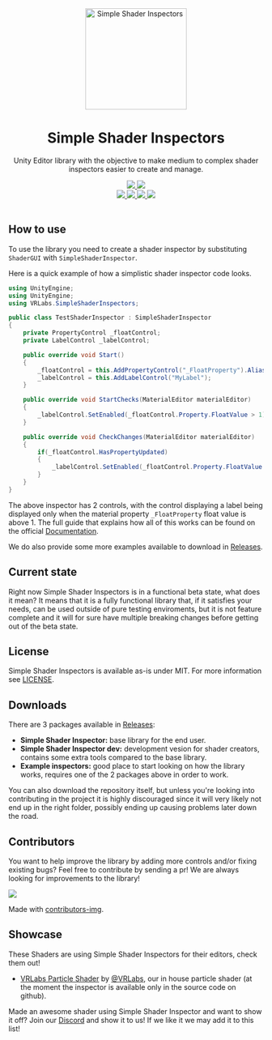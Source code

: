 <div align="center">
  <a href="https://github.com/VRLabs/SimpleShaderInspectors">
    <img alt="Simple Shader Inspectors" width="200" heigth="200" src="https://github.com/VRLabs/SimpleShaderInspectors/blob/master/Editor/Resources/Textures/Logo/SSILogo.png">
  </a>
  <h1>Simple Shader Inspectors</h1>
  <p>
     Unity Editor library with the objective to make medium to complex shader inspectors easier to create and manage.
  </p>

  <a href="https://github.com/VRLabs/SimpleShaderInspectors/releases/latest">
    <img src="https://img.shields.io/github/v/release/VRLabs/SimpleShaderInspectors.svg?style=flat-square">
  </a>
  <a href="https://github.com/VRLabs/SimpleShaderInspectors/releases/latest">
    <img src="https://img.shields.io/badge/Unity-2018.4-green.svg?style=flat-square">
  </a>
  <br />
  <a href="https://github.com/VRLabs/SimpleShaderInspectors/issues">
    <img src="https://img.shields.io/github/issues-raw/VRLabs/SimpleShaderInspectors.svg?style=flat-square">
  </a>
  <a href="https://github.com/VRLabs/SimpleShaderInspectors/issues">
    <img src="https://img.shields.io/github/issues-closed-raw/VRLabs/SimpleShaderInspectors.svg?style=flat-square">
  </a>
  <a href="https://github.com/VRLabs/SimpleShaderInspectors/issues">
    <img src="https://img.shields.io/github/issues-pr-raw/VRLabs/SimpleShaderInspectors.svg?style=flat-square">
  </a>
  <a href="https://github.com/VRLabs/SimpleShaderInspectors/issues">
    <img src="https://img.shields.io/github/issues-pr-closed-raw/VRLabs/SimpleShaderInspectors.svg?style=flat-square">
  </a>
  <br />
  <br />
</div>

## How to use

To use the library you need to create a shader inspector by substituting `ShaderGUI` with `SimpleShaderInspector`.

Here is a quick example of how a simplistic shader inspector code looks.

```csharp
using UnityEngine;
using UnityEngine;
using VRLabs.SimpleShaderInspectors;

public class TestShaderInspector : SimpleShaderInspector
{
    private PropertyControl _floatControl;
    private LabelControl _labelControl;

    public override void Start()
    {
        _floatControl = this.AddPropertyControl("_FloatProperty").Alias("MyFloatProperty");
        _labelControl = this.AddLabelControl("MyLabel");
    }

    public override void StartChecks(MaterialEditor materialEditor)
    {
        _labelControl.SetEnabled(_floatControl.Property.FloatValue > 1);
    }

    public override void CheckChanges(MaterialEditor materialEditor)
    {
        if(_floatControl.HasPropertyUpdated)
        {
            _labelControl.SetEnabled(_floatControl.Property.FloatValue > 1);
        }
    }
}
```

The above inspector has 2 controls, with the control displaying a label being displayed only when the material property `_FloatProperty` float value is above 1. The full guide that explains how all of this works can be found on the official [Documentation](https://ssi.vrlabs.dev).

We do also provide some more examples available to download in [Releases](https://github.com/VRLabs/SimpleShaderInspectors/releases/latest).

## Current state

Right now Simple Shader Inspectors is in a functional beta state, what does it mean? It means that it is a fully functional library that, if it satisfies your needs, can be used outside of pure testing enviroments, but it is not feature complete and it will for sure have multiple breaking changes before getting out of the beta state.

## License

Simple Shader Inspectors is available as-is under MIT. For more information see [LICENSE](https://github.com/VRLabs/SimpleShaderInspectors/blob/master/LICENSE).

## Downloads

There are 3 packages available in [Releases](https://github.com/VRLabs/SimpleShaderInspectors/releases/latest):

- **Simple Shader Inspector:** base library for the end user.
- **Simple Shader Inspector dev:** development vesion for shader creators, contains some extra tools compared to the base library.
- **Example inspectors:** good place to start looking on how the library works, requires one of the 2 packages above in order to work.

You can also download the repository itself, but unless you're looking into contributing in the project it is highly discouraged since it will very likely not end up in the right folder, possibly ending up causing problems later down the road.

## Contributors

You want to help improve the library by adding more controls and/or fixing existing bugs? Feel free to contribute by sending a pr! We are always looking for improvements to the library!

<a href="https://github.com/VRLabs/SimpleShaderInspectors/graphs/contributors">
  <img src="https://contributors-img.web.app/image?repo=VRLabs/SimpleShaderInspectors" />
</a>

Made with [contributors-img](https://contributors-img.web.app).

## Showcase

These Shaders are using Simple Shader Inspectors for their editors, check them out!

* [VRLabs Particle Shader](https://github.com/VRLabs/VRChat-Avatars-3.0) by [@VRLabs](https://github.com/VRLabs), our in house particle shader (at the moment the inspector is available only in the source code on github).

Made an awesome shader using Simple Shader Inspector and want to show it off? Join our [Discord](https://discord.gg/THCRsJc) and show it to us! If we like it we may add it to this list!
